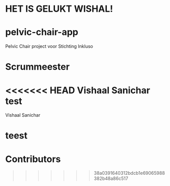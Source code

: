 # HET IS GELUKT WISHAL!

# pelvic-chair-app

Pelvic Chair project voor Stichting Inkluso

# Scrummeester

<<<<<<< HEAD
Vishaal Sanichar test
=======
Vishaal Sanichar

teest
=======
# Contributors 

>>>>>>> 38a0391640312bdcb1e69065988382b48a86c517
